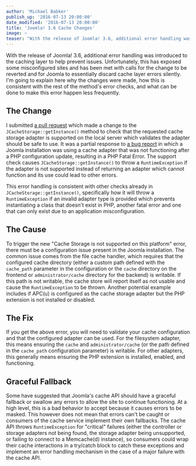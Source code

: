 ```yaml
---
author: 'Michael Babker'
publish_up: '2016-07-13 20:00:00'
date_modified: '2016-07-13 20:00:00'
title: 'Joomla! 3.6 Cache Changes'
image: ~
teaser: "With the release of Joomla! 3.6, additional error handling was introduced to the caching layer to help prevent issues. Unfortunately, this has exposed some misconfigured sites and has been met with calls for the change to be reverted and for Joomla to essentially discard cache layer errors silently. I'm going to explain here why the changes were made, how this is consistent with the rest of the method's error checks, and what can be done to make this error happen less frequently."
---
```


With the release of Joomla! 3.6, additional error handling was introduced to the caching layer to help prevent issues. Unfortunately, this has exposed some misconfigured sites and has been met with calls for the change to be reverted and for Joomla to essentially discard cache layer errors silently. I'm going to explain here why the changes were made, how this is consistent with the rest of the method's error checks, and what can be done to make this error happen less frequently.

## The Change

I submitted [a pull request](https://github.com/joomla/joomla-cms/pull/10339) which made a change to the `JCacheStorage::getInstance()` method to check that the requested cache storage adapter is supported on the local server which validates the adapter should be safe to use. It was a partial response to [a bug report](https://github.com/joomla/joomla-cms/issues/9426) in which a Joomla installation was using a cache adapter that was not functioning after a PHP configuration update, resulting in a PHP Fatal Error. The support check causes `JCacheStorage::getInstance()` to throw a `RuntimeException` if the adapter is not supported instead of returning an adapter which cannot function and its use could lead to other errors.

This error handling is consistent with other checks already in `JCacheStorage::getInstance()`, specifically how it will throw a `RuntimeException` if an invalid adapter type is provided which prevents instantiating a class that doesn't exist in PHP, another fatal error and one that can only exist due to an application misconfiguration.

## The Cause

To trigger the new "Cache Storage is not supported on this platform" error, there must be a configuration issue present in the Joomla installation. The common issue comes from the file cache handler, which requires that the configured cache directory (either a custom path defined with the `cache_path` parameter in the configuration or the `cache` directory on the frontend or `administrator/cache` directory for the backend) is writable. If this path is not writable, the cache store will report itself as not usable and cause the `RuntimeException` to be thrown. Another potential example includes if APC(u) is configured as the cache storage adapter but the PHP extension is not installed or disabled.

## The Fix

If you get the above error, you will need to validate your cache configuration and that the configured adapter can be used. For the filesystem adapter, this means ensuring the `cache` and `administrator/cache` (or the path defined in the `cache_path` configuration parameter) is writable. For other adapters, this generally means ensuring the PHP extension is installed, enabled, and functioning.

## Graceful Fallback

Some have suggested that Joomla's cache API should have a graceful fallback or swallow any errors to allow the site to continue functioning. At a high level, this is a bad behavior to accept because it causes errors to be masked. This however does not mean that errors can't be caught or consumers of the cache service implement their own fallbacks. The cache API throws `RuntimeException` for "critical" failures (either the controller or storage adapters not being found, the storage adapter being unsupported, or failing to connect to a Memcache(d) instance), so consumers could wrap their cache interactions in a try/catch block to catch these exceptions and implement an error handling mechanism in the case of a major failure with the cache API.

